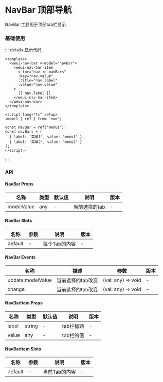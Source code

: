 # NavBar 顶部导航

NavBar 主要用于顶部tab栏显示.

### 基础使用

<custom-navbar />

::: details 显示代码
```vue
<template>
  <weui-nav-bar v-model="navBar">
    <weui-nav-bar-item
      v-for="nav in navBars"
      :key="nav.value"
      :title="nav.label"
      :value="nav.value"
    >
      {{ nav.label }}
    </weui-nav-bar-item>
  </weui-nav-bar>
</template>

<script lang="ts" setup>
import { ref } from 'vue';

const navBar = ref('menu1');
const navBars = [
  { label: '菜单1', value: 'menu1' },
  { label: '菜单2', value: 'menu2' }
];
</script>
```
:::

### API
#### NavBar Props
|  名称   | 类型  | 默认值 | 说明 | 版本 |
|  ----  | ----  | ----- | ---- | ----- |
| modelValue  | any | - | 当前选择的tab | - | 

#### NavBar Slots
|  名称   | 参数  | 说明 | 版本 |
|  ----  | ----  | ----- | ---- |
| default  | - | 每个Tab的内容 | - |

#### NavBar Events
|  名称   | 描述  | 参数 | 版本 |
|  ----  | ----  | ----- | ---- |
| update:modelValue  | 当前选择的tab改变 | (val: any) => void | - |
| change  | 当前选择的tab改变 | (val: any) => void | - |

#### NavBarItem Props
|  名称   | 类型  | 默认值 | 说明 | 版本 |
|  ----  | ----  | ----- | ---- | ----- |
| label  | string | - | tab栏标题 | - | 
| value  | any | - | tab栏的值 | - | 

#### NavBarItem Slots
|  名称   | 参数  | 说明 | 版本 |
|  ----  | ----  | ----- | ---- |
| default  | - | 当前Tab的内容 | - |